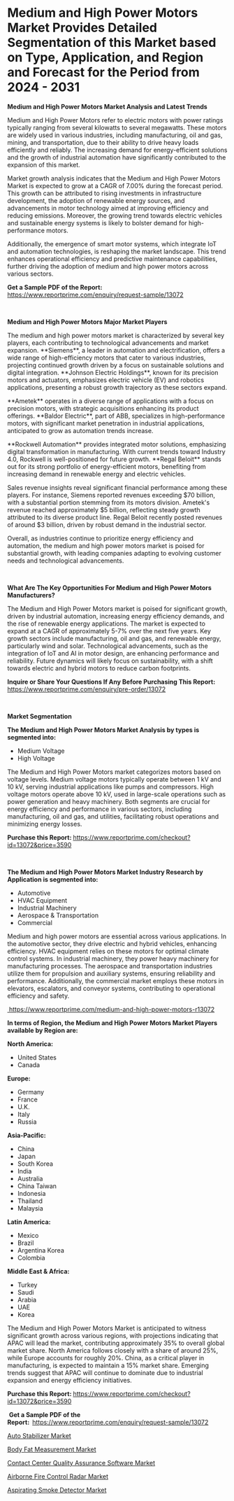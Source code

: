 <p><h1>Medium and High Power Motors Market Provides Detailed Segmentation of this Market based on Type, Application, and Region and Forecast for the Period from 2024 - 2031</h1></p><p><strong>Medium and High Power Motors Market Analysis and Latest Trends</strong></p>
<p><p>Medium and High Power Motors refer to electric motors with power ratings typically ranging from several kilowatts to several megawatts. These motors are widely used in various industries, including manufacturing, oil and gas, mining, and transportation, due to their ability to drive heavy loads efficiently and reliably. The increasing demand for energy-efficient solutions and the growth of industrial automation have significantly contributed to the expansion of this market.</p><p>Market growth analysis indicates that the Medium and High Power Motors Market is expected to grow at a CAGR of 7.00% during the forecast period. This growth can be attributed to rising investments in infrastructure development, the adoption of renewable energy sources, and advancements in motor technology aimed at improving efficiency and reducing emissions. Moreover, the growing trend towards electric vehicles and sustainable energy systems is likely to bolster demand for high-performance motors.</p><p>Additionally, the emergence of smart motor systems, which integrate IoT and automation technologies, is reshaping the market landscape. This trend enhances operational efficiency and predictive maintenance capabilities, further driving the adoption of medium and high power motors across various sectors.</p></p>
<p><strong>Get a Sample PDF of the Report:&nbsp;</strong> <a href="https://www.reportprime.com/enquiry/request-sample/13072">https://www.reportprime.com/enquiry/request-sample/13072</a></p>
<p>&nbsp;</p>
<p><strong>Medium and High Power Motors Major Market Players</strong></p>
<p><p>The medium and high power motors market is characterized by several key players, each contributing to technological advancements and market expansion. **Siemens**, a leader in automation and electrification, offers a wide range of high-efficiency motors that cater to various industries, projecting continued growth driven by a focus on sustainable solutions and digital integration. **Johnson Electric Holdings**, known for its precision motors and actuators, emphasizes electric vehicle (EV) and robotics applications, presenting a robust growth trajectory as these sectors expand.</p><p>**Ametek** operates in a diverse range of applications with a focus on precision motors, with strategic acquisitions enhancing its product offerings. **Baldor Electric**, part of ABB, specializes in high-performance motors, with significant market penetration in industrial applications, anticipated to grow as automation trends increase.</p><p>**Rockwell Automation** provides integrated motor solutions, emphasizing digital transformation in manufacturing. With current trends toward Industry 4.0, Rockwell is well-positioned for future growth. **Regal Beloit** stands out for its strong portfolio of energy-efficient motors, benefiting from increasing demand in renewable energy and electric vehicles.</p><p>Sales revenue insights reveal significant financial performance among these players. For instance, Siemens reported revenues exceeding $70 billion, with a substantial portion stemming from its motors division. Ametek's revenue reached approximately $5 billion, reflecting steady growth attributed to its diverse product line. Regal Beloit recently posted revenues of around $3 billion, driven by robust demand in the industrial sector. </p><p>Overall, as industries continue to prioritize energy efficiency and automation, the medium and high power motors market is poised for substantial growth, with leading companies adapting to evolving customer needs and technological advancements.</p></p>
<p>&nbsp;</p>
<p><strong>What Are The Key Opportunities For Medium and High Power Motors Manufacturers?</strong></p>
<p><p>The Medium and High Power Motors market is poised for significant growth, driven by industrial automation, increasing energy efficiency demands, and the rise of renewable energy applications. The market is expected to expand at a CAGR of approximately 5-7% over the next five years. Key growth sectors include manufacturing, oil and gas, and renewable energy, particularly wind and solar. Technological advancements, such as the integration of IoT and AI in motor design, are enhancing performance and reliability. Future dynamics will likely focus on sustainability, with a shift towards electric and hybrid motors to reduce carbon footprints.</p></p>
<p><strong>Inquire or Share Your Questions If Any Before Purchasing This Report:</strong> <a href="https://www.reportprime.com/enquiry/pre-order/13072">https://www.reportprime.com/enquiry/pre-order/13072</a></p>
<p>&nbsp;</p>
<p><strong>Market Segmentation</strong></p>
<p><strong>The Medium and High Power Motors Market Analysis by types is segmented into:</strong></p>
<p><ul><li>Medium Voltage</li><li>High Voltage</li></ul></p>
<p><p>The Medium and High Power Motors market categorizes motors based on voltage levels. Medium voltage motors typically operate between 1 kV and 10 kV, serving industrial applications like pumps and compressors. High voltage motors operate above 10 kV, used in large-scale operations such as power generation and heavy machinery. Both segments are crucial for energy efficiency and performance in various sectors, including manufacturing, oil and gas, and utilities, facilitating robust operations and minimizing energy losses.</p></p>
<p><strong>Purchase this Report:&nbsp;</strong><a href="https://www.reportprime.com/checkout?id=13072&price=3590">https://www.reportprime.com/checkout?id=13072&price=3590</a></p>
<p>&nbsp;</p>
<p><strong>The Medium and High Power Motors Market Industry Research by Application is segmented into:</strong></p>
<p><ul><li>Automotive</li><li>HVAC Equipment</li><li>Industrial Machinery</li><li>Aerospace & Transportation</li><li>Commercial</li></ul></p>
<p><p>Medium and high power motors are essential across various applications. In the automotive sector, they drive electric and hybrid vehicles, enhancing efficiency. HVAC equipment relies on these motors for optimal climate control systems. In industrial machinery, they power heavy machinery for manufacturing processes. The aerospace and transportation industries utilize them for propulsion and auxiliary systems, ensuring reliability and performance. Additionally, the commercial market employs these motors in elevators, escalators, and conveyor systems, contributing to operational efficiency and safety.</p></p>
<p><a href="https://www.reportprime.com/medium-and-high-power-motors-r13072">&nbsp;https://www.reportprime.com/medium-and-high-power-motors-r13072</a></p>
<p><strong>In terms of Region, the Medium and High Power Motors Market Players available by Region are:</strong></p>
<p>
    <p> <strong> North America: </strong>
        <ul>
            <li>United States</li>
            <li>Canada</li>
        </ul>
        </p> 
    <p> <strong> Europe: </strong>
        <ul>
            <li>Germany</li>
            <li>France</li>
            <li>U.K.</li>
            <li>Italy</li>
            <li>Russia</li>
        </ul>
        </p> 
    <p> <strong> Asia-Pacific: </strong>
        <ul>
            <li>China</li>
            <li>Japan</li>
            <li>South Korea</li>
            <li>India</li>
            <li>Australia</li>
            <li>China Taiwan</li>
            <li>Indonesia</li>
            <li>Thailand</li>
            <li>Malaysia</li>
        </ul>
        </p> 
    <p> <strong> Latin America: </strong>
        <ul>
            <li>Mexico</li>
            <li>Brazil</li>
            <li>Argentina Korea</li>
            <li>Colombia</li>
        </ul>
        </p> 
    <p> <strong> Middle East & Africa: </strong>
        <ul>
            <li>Turkey</li>
            <li>Saudi</li>
            <li>Arabia</li>
            <li>UAE</li>
            <li>Korea</li>
        </ul>
    </p>
    </p>
<p><p>The Medium and High Power Motors Market is anticipated to witness significant growth across various regions, with projections indicating that APAC will lead the market, contributing approximately 35% to overall global market share. North America follows closely with a share of around 25%, while Europe accounts for roughly 20%. China, as a critical player in manufacturing, is expected to maintain a 15% market share. Emerging trends suggest that APAC will continue to dominate due to industrial expansion and energy efficiency initiatives.</p></p>
<p><strong>Purchase this Report: </strong><a href="https://www.reportprime.com/checkout?id=13072&price=3590">https://www.reportprime.com/checkout?id=13072&price=3590</a></p>
<p>&nbsp;<strong>Get a Sample PDF of the Report:&nbsp;&nbsp;</strong><a href="https://www.reportprime.com/enquiry/request-sample/13072">https://www.reportprime.com/enquiry/request-sample/13072</a></p>
<p><strong></strong></p>
<p><p><a href="https://www.linkedin.com/pulse/auto-stabilizer-market-size-type-solidhollow-product-jhbwe?trackingId=u%2FLYLHa4SrKZKJKyDZk3ag%3D%3D">Auto Stabilizer Market</a></p><p><a href="https://github.com/LacThu1/Market-Research-Report-List-1/blob/main/body-fat-measurement-market.md">Body Fat Measurement Market</a></p><p><a href="https://medium.com/@jewelmohr25/emerging-contact-center-quality-assurance-software-market-opportunities-market-analysis-for-f3023a0f2ab7">Contact Center Quality Assurance Software Market</a></p><p><a href="https://github.com/DianaWilson796/Market-Research-Report-List-1/blob/main/airborne-fire-control-radar-market.md">Airborne Fire Control Radar Market</a></p><p><a href="https://issuu.com/reportprime-2/docs/aspirating-smoke-detector-market-si_40ba560a97d180">Aspirating Smoke Detector Market</a></p></p>